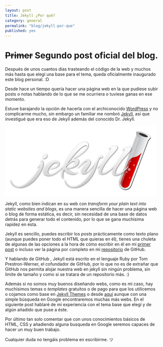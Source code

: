 ```yaml
---
layout: post
title: Jekyll ¿Por qué?
category: general
permalink: "blog/jekyll-por-que"
published: yes
---
```


# ~~Primer~~ Segundo post oficial del blog.

Después de unos cuantos días trasteando el código de la web y muchos más hasta que elegí una base para el tema, queda oficialmente inaugurado este blog personal. :D

Desde hace un tiempo quería hacer una página web en la que pudiese subir posts o notas hablando de lo que se me ocurriera o tuviese ganas en ese momento.

Estuve barajando la opción de hacerla con el archiconocido [WordPress](https://es.wordpress.com/ "WordPress") y no complicarme mucho, sin embargo un familiar me nombró [Jekyll](https://jekyllrb.com/ "Jekyll"),
así que investigué que era eso de Jekyll además del conocido Dr. Jekyll.

![jekyll](/assets/img/jekyll_logo.png)

Jekyll, como bien indican en su web con *transform your plain text into static websites and blogs*, es una manera sencilla de hacer una página web o blog de forma estática, es decir, sin necesidad
de una base de datos detrás para generar todo el contenido, por lo que se gana muchísima rapidez en ésta.

Jekyll es sencillo, puedes escribir los *posts* prácticamente como texto plano (aunque puedes poner todo el HTML que quieras en él), tienes una chuleta de algunas de las opciones a la hora de cómo 
escribir en él en mi [primer post](http://localhost:4000/blog/hola-mundo "¡Hola mundo!") o incluso ver la página por completo en mi [repositorio](https://github.com/owniz/owniz.github.io "GitHub") de GitHub.

Y hablando de GitHub <i class="fa fa-github-alt" aria-hidden="true"></i>, Jekyll está escrito en el lenguaje Ruby por Tom Prestron-Werner, el cofundador de GitHub, por lo que no es de extrañar que GitHub nos permita alojar nuestra web en jekyll sin ningún problema, sin limite de tamaño y como si se tratara de un repositorio más. :)

Además si no somos muy buenos diseñando webs, como es mi caso, hay muchísimos temas o *templates* gratuitos o de pago para que los utilicemos o cojamos como base en [Jekyll Themes](http://jekyllthemes.org/ "Jekyll Themes") o 
desde [aquí](https://github.com/jekyll/jekyll/wiki/themes "GitHub") aunque con una simple búsqueda en Google encontraremos muchas más webs. En el siguiente post hablaré de mi experiencia con el tema base que elegí y 
de algún añadido que puse a éste.

Por último tan solo comentar que con unos conocimientos básicos de HTML, CSS y añadiendo alguna busqueda en Google seremos capaces de hacer un muy buen trabajo.

Cualquier duda no tengáis problema en escribirme. ツ
